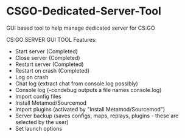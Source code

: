 # CSGO-Dedicated-Server-Tool
GUI based tool to help manage dedicated server for CS:GO

CS:GO SERVER GUI TOOL
Features:
- Start server (Completed)
- Close server (Completed)
- Restart server (Completed)
- Restart on crash (Completed)
- Log on crash
- Chat log (extract chat from console.log possibly)
- Console log (-condebug outputs a file names console.log)
- Import config files
- Install Metamod/Sourcemod
- Import plugins (activated by "Install Metamod/Sourcemod")
- Server backup (saves configs, maps, replays, plugins - these are selected by the user)
- Set launch options
